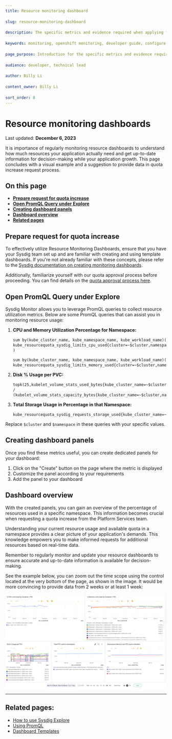 ```yaml
---
title: Resource monitoring dashboard

slug: resource-monitoring-dashboard

description: The specific metrics and evidence required when applying for additional resources.

keywords: monitoring, openshift monitoring, developer guide, configure, request resource, prometheus, prom, promql, metrics, metric type, servicemonitor, observe

page_purpose: Introduction for the specific metrics and evidence required when applying for additional resources.

audience: developer, technical lead

author: Billy Li

content_owner: Billy Li

sort_order: 8
---
```


# Resource monitoring dashboards
Last updated: **December 6, 2023**

It is importance of regularly monitoring resource dashboards to understand how much resources your application actually need and get up-to-date information for decision-making while your application growth. This page concludes with a visual example and a suggestion to provide data in quota increase request process.

## On this page

* **[Prepare request for quota increase](#prepare-request-for-quota-increase)**
* **[Open PromQL Query under Explore](#open-promql-query-under-explore)**
* **[Creating dashboard panels](#creating-dashboard-panels)**
* **[Dashboard overview](#dashboard-overview)**
* **[Related pages](#related-pages)**

## Prepare request for quota increase

To effectively utilize Resource Monitoring Dashboards, ensure that you have your Sysdig team set up and are familiar with creating and using template dashboards. If you're not already familiar with these concepts, please refer to the [Sysdig documentation on creating monitoring dashboards](/sysdig-monitor-create-monitoring-dashboards/).

Additionally, familiarize yourself with our quota approval process before proceeding. You can find details on the [quota approval process here](https://hackmd.io/@jleach/BylJfafRs#Quota-Approval-Process).

## Open PromQL Query under Explore

Sysdig Monitor allows you to leverage PromQL queries to collect resource utilization metrics. Below are some PromQL queries that can assist you in monitoring resource usage:

1. **CPU and Memory Utilization Percentage for Namespace:**
    ```plaintext
    sum by(kube_cluster_name, kube_namespace_name, kube_workload_name)(
    kube_resourcequota_sysdig_limits_cpu_used{cluster=~$cluster,namespace=~$namespace}/kube_resourcequota_sysdig_limits_cpu_hard{cluster=~$cluster,namespace=~$namespace}*100 )
    ```

    ```plaintext
    sum by(kube_cluster_name, kube_namespace_name, kube_workload_name)(
    kube_resourcequota_sysdig_limits_memory_used{cluster=~$cluster,namespace=~$namespace}/kube_resourcequota_sysdig_limits_memory_hard{cluster=~$cluster,namespace=~$namespace}*100)
    ```

2. **Disk % Usage per PVC:**
    ```plaintext
    topk(25,kubelet_volume_stats_used_bytes{kube_cluster_name=~$cluster,namespace=~$namespace} / (kubelet_volume_stats_capacity_bytes{kube_cluster_name=~$cluster,namespace=~$namespace}))
    ```

3. **Total Storage Usage in Percentage in that Namespace:**
    ```plaintext
    kube_resourcequota_sysdig_requests_storage_used{kube_cluster_name=~$cluster,namespace=~$namespace}/kube_resourcequota_sysdig_requests_storage_hard{kube_cluster_name=~$cluster,namespace=~$namespace}*100
    ```

Replace `$cluster` and `$namespace` in these queries with your specific values.

## Creating dashboard panels

Once you find these metrics useful, you can create dedicated panels for your dashboard:

1. Click on the "Create" button on the page where the metric is displayed
2. Customize the panel according to your requirements
3. Add the panel to your dashboard

## Dashboard overview

With the created panels, you can gain an overview of the percentage of resources used in a specific namespace. This information becomes crucial when requesting a quota increase from the Platform Services team.

Understanding your current resource usage and available quota in a namespace provides a clear picture of your application's demands. This knowledge empowers you to make informed requests for additional resources based on real-time data.

Remember to regularly monitor and update your resource dashboards to ensure accurate and up-to-date information is available for decision-making.

See the example below, you can zoom out the time scope using the control located at the very bottom of the page, as shown in the image. It would be more convincing to provide data from 2 weeks or at least 1 week:

![Resources Monitoring panel example](../../images/sysdig-resources-monitoring-dahsboard-example.png)

---

## Related pages:
* [How to use Sysdig Explore](https://docs.sysdig.com/en/docs/sysdig-monitor/explore/using-explore/using-promql-query/)
* [Using PromQL](https://docs.sysdig.com/en/docs/sysdig-monitor/using-monitor/using-promql)
* [Dashboard Templates](https://docs.sysdig.com/en/docs/sysdig-monitor/dashboards/dashboard-templates/)

